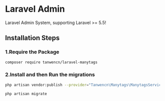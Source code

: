 # Laravel Admin

Laravel Admin System, supporting Laravel >= 5.5!

## Installation Steps

### 1.Require the Package
```bash
composer require tanwencn/laravel-manytags
```

### 2.Install and then Run the migrations
```bash
php artisan vendor:publish --provider="Tanwencn\Manytags\ManytagsServiceProvider"

php artisan migrate
```

